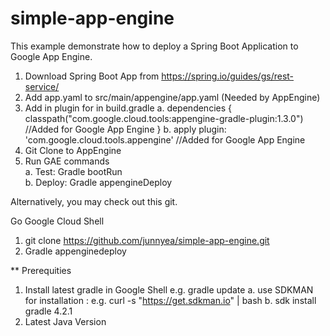 # simple-app-engine

This example demonstrate how to deploy a Spring Boot Application to Google App Engine.

1. Download Spring Boot App from https://spring.io/guides/gs/rest-service/
2. Add app.yaml to src/main/appengine/app.yaml (Needed by AppEngine)
3. Add in plugin for in build.gradle
  a. dependencies {
  classpath("com.google.cloud.tools:appengine-gradle-plugin:1.3.0") //Added for Google App Engine
  }
  b. apply plugin: 'com.google.cloud.tools.appengine' //Added for Google App Engine
4. Git Clone to AppEngine
5. Run GAE commands <br>
  a. Test: Gradle bootRun <br>
  b. Deploy: Gradle appengineDeploy
  
  
  Alternatively, you may check out this git.
  
  Go Google Cloud Shell
  1. git clone https://github.com/junnyea/simple-app-engine.git
  2. Gradle appenginedeploy
  
  ** Prerequities
  1. Install latest gradle in Google Shell e.g. gradle update
      a. use SDKMAN for installation : e.g. curl -s "https://get.sdkman.io" | bash
      b. sdk install gradle 4.2.1
  2. Latest Java Version
